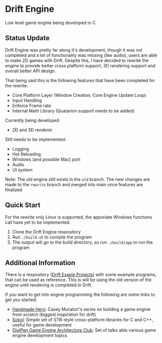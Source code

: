 # Drift Engine

Low level game engine being developed in C.

## Status Update

Drift Engine was pretty far along it's development, though it was not completed
and a lot of functionality was missing (like audio), users are able to make 2D 
games with Drift. Despite this, I have decided to rewrite the engine to provide
better cross platform support, 3D rendering support and overall better API design.

That being said this is the following features that have been completed for the rewrite:
- Core Platform Layer (Window Creation, Core Engine Update Loop)
- Input Handling
- Enforce Frame rate
- Internal Math Library (Quatarion support needs to be added)

Currently being developed:
- 2D and 3D renderer

Still needs to be implemented:
- Logging
- Hot Reloading
- Windows (and possible Mac) port
- Audio
- UI system

Note: The old engine still exists in the `old` branch. The new changes are
made to the `rewrite` branch and merged into main once features are finalized

## Quick Start

For the rewrite only Linux is supported, the apporiate Windows functions call
have yet to be implemented.

1. Clone the Drift Engine respository
2. Run `./build.sh` to compile the program
3. The output will go to the build directory, so run `./build/app` to run the program

## Additional Information

There is a respository ([Drift Exaple Projects](https://github.com/Anand-S23/drift-example-projects)) with some example programs,
that can be used as reference. This is will be using the old version of the engine until rendering is completed in Drift.

If you want to get into engine programming the following are some links to get you started:
- [Handmade Hero](https://handmadehero.org/): Casey Muratori's series on building a game engine from scratch (biggest inspiration for drift)
- [Sokol](https://github.com/floooh/sokol): Simple set of STB-style cross-platform libraries for C and C++, useful for game development
- [DigiPen Game Engine Architecture Club](https://www.youtube.com/@GameEngineArchitects): Set of talks able various game engine development topics

